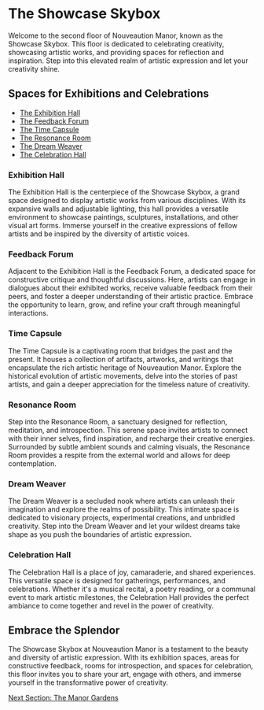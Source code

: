 # The Showcase Skybox

Welcome to the second floor of Nouveaution Manor, known as the Showcase Skybox. This floor is dedicated to celebrating creativity, showcasing artistic works, and providing spaces for reflection and inspiration. Step into this elevated realm of artistic expression and let your creativity shine.

## Spaces for Exhibitions and Celebrations

- [The Exhibition Hall](./01-the-exhibition-hall/index.md)
- [The Feedback Forum](./02-the-feedback-forum/index.md)
- [The Time Capsule](./03-the-time-capsule/index.md)
- [The Resonance Room](./04-the-resonance-room/index.md)
- [The Dream Weaver](./05-the-dream-weaver/index.md)
- [The Celebration Hall](./06-the-celebration-hall/index.md)

### Exhibition Hall
The Exhibition Hall is the centerpiece of the Showcase Skybox, a grand space designed to display artistic works from various disciplines. With its expansive walls and adjustable lighting, this hall provides a versatile environment to showcase paintings, sculptures, installations, and other visual art forms. Immerse yourself in the creative expressions of fellow artists and be inspired by the diversity of artistic voices.

### Feedback Forum
Adjacent to the Exhibition Hall is the Feedback Forum, a dedicated space for constructive critique and thoughtful discussions. Here, artists can engage in dialogues about their exhibited works, receive valuable feedback from their peers, and foster a deeper understanding of their artistic practice. Embrace the opportunity to learn, grow, and refine your craft through meaningful interactions.

### Time Capsule
The Time Capsule is a captivating room that bridges the past and the present. It houses a collection of artifacts, artworks, and writings that encapsulate the rich artistic heritage of Nouveaution Manor. Explore the historical evolution of artistic movements, delve into the stories of past artists, and gain a deeper appreciation for the timeless nature of creativity.

### Resonance Room
Step into the Resonance Room, a sanctuary designed for reflection, meditation, and introspection. This serene space invites artists to connect with their inner selves, find inspiration, and recharge their creative energies. Surrounded by subtle ambient sounds and calming visuals, the Resonance Room provides a respite from the external world and allows for deep contemplation.

### Dream Weaver
The Dream Weaver is a secluded nook where artists can unleash their imagination and explore the realms of possibility. This intimate space is dedicated to visionary projects, experimental creations, and unbridled creativity. Step into the Dream Weaver and let your wildest dreams take shape as you push the boundaries of artistic expression.

### Celebration Hall
The Celebration Hall is a place of joy, camaraderie, and shared experiences. This versatile space is designed for gatherings, performances, and celebrations. Whether it's a musical recital, a poetry reading, or a communal event to mark artistic milestones, the Celebration Hall provides the perfect ambiance to come together and revel in the power of creativity.

## Embrace the Splendor

The Showcase Skybox at Nouveaution Manor is a testament to the beauty and diversity of artistic expression. With its exhibition spaces, areas for constructive feedback, rooms for introspection, and spaces for celebration, this floor invites you to share your art, engage with others, and immerse yourself in the transformative power of creativity.

[Next Section: The Manor Gardens](../06-the-manor-gardens/Index.md)
